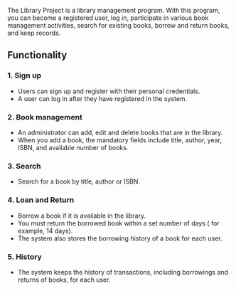 The Library Project is a library management program. With this program, you can become a registered user, log in, participate in various book management activities, search for existing books, borrow and return books, and keep records. 

## Functionality 

### 1. Sign up
- Users can sign up and register with their personal credentials.
- A user can log in after they have registered in the system.

### 2. Book management
- An administrator can add, edit and delete books that are in the library.
- When you add a book, the mandatory fields include title, author, year, ISBN, and available number of books.

### 3. Search
- Search for a book by title, author or ISBN. 

### 4. Loan and Return
- Borrow a book if it is available in the library.
- You must return the borrowed book within a set number of days ( for example, 14 days).
- The system also stores the borrowing history of a book for each user.

### 5. History
- The system keeps the history of transactions, including borrowings and returns of books, for each user. 
